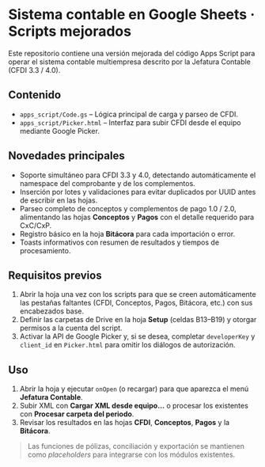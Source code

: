 # Sistema contable en Google Sheets · Scripts mejorados

Este repositorio contiene una versión mejorada del código Apps Script para operar el
sistema contable multiempresa descrito por la Jefatura Contable (CFDI 3.3 / 4.0).

## Contenido

- `apps_script/Code.gs` – Lógica principal de carga y parseo de CFDI.
- `apps_script/Picker.html` – Interfaz para subir CFDI desde el equipo mediante Google Picker.

## Novedades principales

- Soporte simultáneo para CFDI 3.3 y 4.0, detectando automáticamente el namespace del
  comprobante y de los complementos.
- Inserción por lotes y validaciones para evitar duplicados por UUID antes de escribir
en las hojas.
- Parseo completo de conceptos y complementos de pago 1.0 / 2.0, alimentando las hojas
  **Conceptos** y **Pagos** con el detalle requerido para CxC/CxP.
- Registro básico en la hoja **Bitácora** para cada importación o error.
- Toasts informativos con resumen de resultados y tiempos de procesamiento.

## Requisitos previos

1. Abrir la hoja una vez con los scripts para que se creen automáticamente las
   pestañas faltantes (CFDI, Conceptos, Pagos, Bitácora, etc.) con sus
   encabezados base.
2. Definir las carpetas de Drive en la hoja **Setup** (celdas B13–B19) y otorgar
   permisos a la cuenta del script.
3. Activar la API de Google Picker y, si se desea, completar `developerKey` y
   `client_id` en `Picker.html` para omitir los diálogos de autorización.

## Uso

1. Abrir la hoja y ejecutar `onOpen` (o recargar) para que aparezca el menú
   **Jefatura Contable**.
2. Subir XML con **Cargar XML desde equipo…** o procesar los existentes con
   **Procesar carpeta del periodo**.
3. Revisar los resultados en las hojas **CFDI**, **Conceptos**, **Pagos** y la
   **Bitácora**.

> Las funciones de pólizas, conciliación y exportación se mantienen como _placeholders_
> para integrarse con los módulos existentes.
